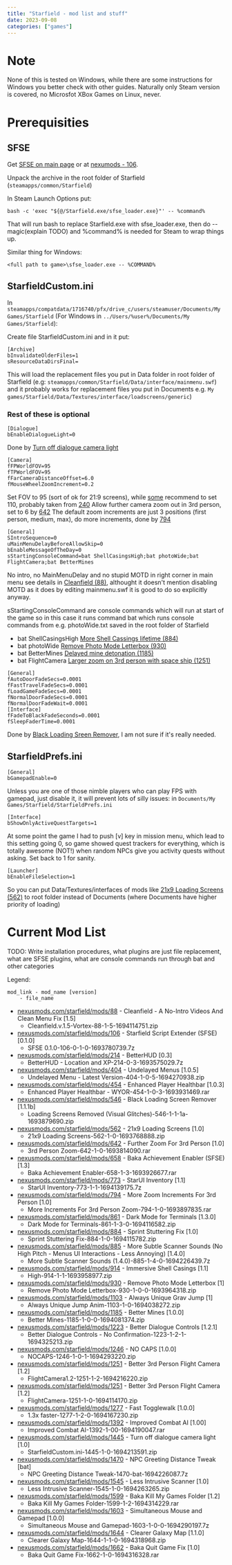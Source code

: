 ```yaml
---
title: "Starfield - mod list and stuff"
date: 2023-09-08
categories: ["games"]
---
```


# Note
None of this is tested on Windows, while there are some instructions for Windows you better check with other guides.
Naturally only Steam version is covered, no Microsfot XBox Games on Linux, never.

# Prerequisities

## SFSE
Get [SFSE on main page](https://sfse.silverlock.org/) or at [nexumods - 106](https://www.nexusmods.com/starfield/mods/106).

Unpack the archive in the root folder of Starfield (`steamapps/common/Starfield`)

In Steam Launch Options put:
```
bash -c 'exec "${@/Starfield.exe/sfse_loader.exe}"' -- %command%
```
That will run bash to replace Starfield.exe with sfse_loader.exe, then do -- magic(explain TODO) and %command% is needed for Steam to wrap things up.

Similar thing for Windows:
```
<full path to game>\sfse_loader.exe -- %COMMAND%
```

## StarfieldCustom.ini
In `steamapps/compatdata/1716740/pfx/drive_c/users/steamuser/Documents/My Games/Starfield` (For Windows in `../Users/%user%/Documents/My Games/Starfield`):

Create file StarfieldCustom.ini and in it put:

```
[Archive]
bInvalidateOlderFiles=1
sResourceDataDirsFinal=
```
This will load the replacement files you put in Data folder in root folder of Starfield (e.g: `steamapps/common/Starfield/Data/interface/mainmenu.swf`)
and it probably works for replacement files you put in Documents e.g. `My games/Starfield/Data/Textures/interface/loadscreens/generic`)

### Rest of these is optional

```
[Dialogue]
bEnableDialogueLight=0
```
Done by [Turn off dialogue camera light](https://www.nexusmods.com/starfield/mods/1445)

```
[Camera]
fFPWorldFOV=95
fTPWorldFOV=95
fFarCameraDistanceOffset=6.0
fMouseWheelZoomIncrement=0.2
```
Set FOV to 95 (sort of ok for 21:9 screens), while [some](https://www.nexusmods.com/starfield/mods/504) recommend to set 110, probably taken from [240](https://www.nexusmods.com/starfield/mods/240)
Allow further camera zoom out in 3rd person, set to 6 by [642](https://www.nexusmods.com/starfield/mods/794)
The default zoom increments are just 3 positions (first person, medium, max), do more increments, done by [794](https://www.nexusmods.com/starfield/mods/794)

```
[General]
SIntroSequence=0
uMainMenuDelayBeforeAllowSkip=0
bEnableMessageOfTheDay=0
sStartingConsoleCommand=bat ShellCasingsHigh;bat photoWide;bat FlightCamera;bat BetterMines
```
No intro, no MainMenuDelay and no stupid MOTD in right corner in main menu see details in [Cleanfield (88)](https://www.nexusmods.com/starfield/mods/88), althought it doesn't mention disabling MOTD as it does by editing mainmenu.swf it is good to do so explicitly anyway.

sStartingConsoleCommand are console commands which will run at start of the game so in this case it runs command bat which runs console commands from e.g. photoWide.txt saved in the root folder of Starfield

- bat ShellCasingsHigh [More Shell Cassings lifetime (884)](https://www.nexusmods.com/starfield/mods/884)
- bat photoWide [Remove Photo Mode Letterbox (930)](https://www.nexusmods.com/starfield/mods/930)
- bat BetterMines [Delayed mine detonation (1185)](https://www.nexusmods.com/starfield/mods/1185)
- bat FlightCamera [Larger zoom on 3rd person with space ship (1251)](https://www.nexusmods.com/starfield/mods/1251)

```
[General]
fAutoDoorFadeSecs=0.0001
fFastTravelFadeSecs=0.0001
fLoadGameFadeSecs=0.0001
fNormalDoorFadeSecs=0.0001
fNormalDoorFadeWait=0.0001
[Interface]
fFadeToBlackFadeSeconds=0.0001
fSleepFaderTime=0.0001
```
Done by [Black Loading Sreen Remover](https://www.nexusmods.com/starfield/mods/546), I am not sure if it's really needed.


## StarfieldPrefs.ini

```
[General]
bGamepadEnable=0
```
Unless you are one of those nimble players who can play FPS with gamepad, just disable it, it will prevent lots of silly issues:
in `Documents/My Games/Starfield/StarfieldPrefs.ini`

```
[Interface]
bShowOnlyActiveQuestTargets=1
```
At some point the game I had to push [v] key in mission menu, which lead to this setting going 0, so game showed quest trackers for everything, which is totally awesome (NOT!) when random NPCs give you activity quests without asking. Set back to 1 for sanity.

```
[Launcher]
bEnableFileSelection=1
```
So you can put Data/Textures/interfaces of mods like [21x9 Loading Screens (562)](https://www.nexusmods.com/starfield/mods/562) to root folder instead of Documents (where Documents have higher priority of loading)


# Current Mod List

TODO: Write installation procedures, what plugins are just file replacement, what are SFSE plugins, what are console commands run through bat and other categories

Legend:
```
mod_link - mod_name [version]
	- file_name
```
- [nexusmods.com/starfield/mods/88](https://www.nexusmods.com/starfield/mods/88) - Cleanfield - A No-Intro Videos And Clean Menu Fix [1.5]
	- Cleanfield.v.1.5-Vortex-88-1-5-1694114751.zip
- [nexusmods.com/starfield/mods/106](https://www.nexusmods.com/starfield/mods/106) - Starfield Script Extender (SFSE) [0.1.0]
	- SFSE 0.1.0-106-0-1-0-1693780739.7z
- [nexusmods.com/starfield/mods/214](https://www.nexusmods.com/starfield/mods/214) - BetterHUD [0.3]
	- BetterHUD - Location and XP-214-0-3-1693575029.7z
- [nexusmods.com/starfield/mods/404](https://www.nexusmods.com/starfield/mods/404) - Undelayed Menus [1.0.5]
	- Undelayed Menu - Latest Version-404-1-0-5-1694270938.zip
- [nexusmods.com/starfield/mods/454](https://www.nexusmods.com/starfield/mods/454) - Enhanced Player Healthbar [1.0.3]
	- Enhanced Player Healthbar - WYOR-454-1-0-3-1693931469.rar
- [nexusmods.com/starfield/mods/546](https://www.nexusmods.com/starfield/mods/546) - Black Loading Screen Remover [1.1.1b]
	- Loading Screens Removed (Visual Glitches)-546-1-1-1a-1693879690.zip
- [nexusmods.com/starfield/mods/562](https://www.nexusmods.com/starfield/mods/562) - 21x9 Loading Screens [1.0]
	- 21x9 Loading Screens-562-1-0-1693768888.zip
- [nexusmods.com/starfield/mods/642](https://www.nexusmods.com/starfield/mods/642) - Further Zoom For 3rd Person [1.0]
	- 3rd Person Zoom-642-1-0-1693814090.rar
- [nexusmods.com/starfield/mods/658](https://www.nexusmods.com/starfield/mods/658) - Baka Achievement Enabler (SFSE) [1.3]
	- Baka Achievement Enabler-658-1-3-1693926677.rar
- [nexusmods.com/starfield/mods/773](https://www.nexusmods.com/starfield/mods/773) - StarUI Inventory [1.1]
	- StarUI Inventory-773-1-1-1694139175.7z
- [nexusmods.com/starfield/mods/794](https://www.nexusmods.com/starfield/mods/794) - More Zoom Increments For 3rd Person [1.0]
	- More Increments For 3rd Person Zoom-794-1-0-1693897835.rar
- [nexusmods.com/starfield/mods/861](https://www.nexusmods.com/starfield/mods/861) - Dark Mode for Terminals [1.3.0]
	- Dark Mode for Terminals-861-1-3-0-1694116582.zip
- [nexusmods.com/starfield/mods/884](https://www.nexusmods.com/starfield/mods/884) - Sprint Stuttering Fix [1.0]
	- Sprint Stuttering Fix-884-1-0-1694115782.zip
- [nexusmods.com/starfield/mods/885](https://www.nexusmods.com/starfield/mods/885) - More Subtle Scanner Sounds (No High Pitch - Menus UI Interactions - Less Annoying) [1.4.0]
	- More Subtle Scanner Sounds (1.4.0)-885-1-4-0-1694226439.7z
- [nexusmods.com/starfield/mods/914](https://www.nexusmods.com/starfield/mods/914) - Immersive Shell Casings [1.1]
	- High-914-1-1-1693958977.zip
- [nexusmods.com/starfield/mods/930](https://www.nexusmods.com/starfield/mods/930) - Remove Photo Mode Letterbox [1]
	- Remove Photo Mode Letterbox-930-1-0-0-1693964318.zip
- [nexusmods.com/starfield/mods/1103](https://www.nexusmods.com/starfield/mods/1103) - Always Unique Grav Jump [1]
	- Always Unique Jump Anim-1103-1-0-1694038272.zip
- [nexusmods.com/starfield/mods/1185](https://www.nexusmods.com/starfield/mods/1185) - Better Mines [1.0.0]
	- Better Mines-1185-1-0-0-1694081374.zip
- [nexusmods.com/starfield/mods/1223](https://www.nexusmods.com/starfield/mods/1223) - Better Dialogue Controls [1.2.1]
	- Better Dialogue Controls - No Confirmation-1223-1-2-1-1694325213.zip
- [nexusmods.com/starfield/mods/1246](https://www.nexusmods.com/starfield/mods/1246) - NO CAPS [1.0.0]
	- NOCAPS-1246-1-0-1-1694293220.zip
- [nexusmods.com/starfield/mods/1251](https://www.nexusmods.com/starfield/mods/1251) - Better 3rd Person Flight Camera [1.2]
	- FlightCamera1.2-1251-1-2-1694216220.zip
- [nexusmods.com/starfield/mods/1251](https://www.nexusmods.com/starfield/mods/1251) - Better 3rd Person Flight Camera [1.2]
	- FlightCamera-1251-1-0-1694114170.zip
- [nexusmods.com/starfield/mods/1277](https://www.nexusmods.com/starfield/mods/1277) - Fast Togglewalk [1.0.0]
	- 1.3x faster-1277-1-2-0-1694167230.zip
- [nexusmods.com/starfield/mods/1392](https://www.nexusmods.com/starfield/mods/1392) - Improved Combat AI [1.00]
	- Improved Combat AI-1392-1-00-1694190047.rar
- [nexusmods.com/starfield/mods/1445](https://www.nexusmods.com/starfield/mods/1445) - Turn off dialogue camera light [1.0]
	- StarfieldCustom.ini-1445-1-0-1694213591.zip
- [nexusmods.com/starfield/mods/1470](https://www.nexusmods.com/starfield/mods/1470) - NPC Greeting Distance Tweak [bat]
	- NPC Greeting Distance Tweak-1470-bat-1694226087.7z
- [nexusmods.com/starfield/mods/1545](https://www.nexusmods.com/starfield/mods/1545) - Less Intrusive Scanner [1.0]
	- Less Intrusive Scanner-1545-1-0-1694263265.zip
- [nexusmods.com/starfield/mods/1599](https://www.nexusmods.com/starfield/mods/1599) - Baka Kill My Games Folder [1.2]
	- Baka Kill My Games Folder-1599-1-2-1694314229.rar
- [nexusmods.com/starfield/mods/1603](https://www.nexusmods.com/starfield/mods/1603) - Simultaneous Mouse and Gamepad [1.0.0]
	- Simultaneous Mouse and Gamepad-1603-1-0-0-1694290197.7z
- [nexusmods.com/starfield/mods/1644](https://www.nexusmods.com/starfield/mods/1644) - Clearer Galaxy Map [1.1.0]
	- Clearer Galaxy Map-1644-1-1-0-1694318968.zip
- [nexusmods.com/starfield/mods/1662](https://www.nexusmods.com/starfield/mods/1662) - Baka Quit Game Fix [1.0]
	- Baka Quit Game Fix-1662-1-0-1694316328.rar
